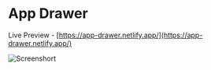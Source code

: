 # App Drawer

Live Preview - [https://app-drawer.netlify.app/](https://app-drawer.netlify.app/)

![Screenshort](https://app-drawer.netlify.app/screenshort.jpg)
